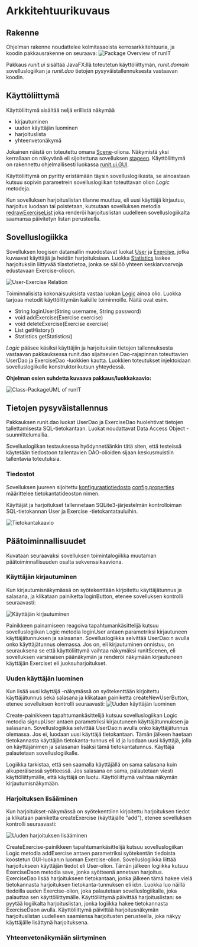 # Arkkitehtuurikuvaus

## Rakenne
Ohjelman rakenne noudattelee kolmitasaoista kerrosarkkitehtuuria, ja koodin pakkausrakenne on seuraava:
![Package Overview of runIT](https://github.com/hajame/otm-harjoitustyo/blob/master/dokumentaatio/kuvat/packageOverview.jpg)

Pakkaus _runit.ui_ sisältää JavaFX:llä toteutetun käyttöliittymän, _runit.domain_ sovelluslogiikan ja _runit.dao_ tietojen pysyväistallennuksesta vastaavan koodin.

## Käyttöliittymä

Käyttöliittymä sisältää neljä erillistä näkymää
- kirjautuminen
- uuden käyttäjän luominen
- harjoituslista
- yhteenvetonäkymä

Jokainen näistä on toteutettu omana [Scene](https://docs.oracle.com/javase/8/javafx/api/javafx/scene/Scene.html)-oliona. Näkymistä yksi kerrallaan on näkyvänä eli sijoitettuna sovelluksen [stageen](https://docs.oracle.com/javase/8/javafx/api/javafx/stage/Stage.html). Käyttöliittymä on rakennettu ohjelmallisesti luokassa [runit.ui.GUI](https://github.com/hajame/otm-harjoitustyo/blob/master/runIT/src/main/java/runit/ui/GUI.java).

Käyttöliittymä on pyritty eristämään täysin sovelluslogiikasta, se ainoastaan kutsuu sopivin parametrein sovelluslogiikan toteuttavan olion _Logic_ metodeja.

Kun sovelluksen harjoituslistan tilanne muuttuu, eli uusi käyttäjä kirjautuu, harjoitus luodaan tai poistetaan, kutsutaan sovelluksen metodia [redrawExerciseList](https://github.com/hajame/otm-harjoitustyo/blob/master/runIT/src/main/java/runit/ui/GUI.java#L60) joka renderöi harjoituslistan uudelleen sovelluslogiikalta saamansa päivitetyn listan perusteella.

## Sovelluslogiikka

Sovelluksen loogisen datamallin  muodostavat luokat [User](https://github.com/hajame/otm-harjoitustyo/blob/master/runIT/src/main/java/runit/domain/User.java) ja [Exercise](https://github.com/hajame/otm-harjoitustyo/blob/master/runIT/src/main/java/runit/domain/Exercise.java), jotka kuvaavat käyttäjiä ja heidän harjoituksiaan. Luokka [Statistics](https://github.com/hajame/otm-harjoitustyo/blob/master/runIT/src/main/java/runit/domain/Statistics.java) laskee harjoituksiin liittyvää tilastotietoa, jonka se säilöö yhteen keskiarvoarvoja edustavaan Exercise-olioon.

![User-Exercise Relation](https://github.com/hajame/otm-harjoitustyo/blob/master/dokumentaatio/kuvat/UserExerciseRelation.jpg)

Toiminnalisista kokonaisuuksista vastaa luokan [Logic](https://github.com/hajame/otm-harjoitustyo/blob/master/runIT/src/main/java/runit/domain/Logic.java) ainoa olio. Luokka tarjoaa metodit käyttölittymän kaikille toiminnoille. Näitä ovat esim.

- String loginUser(String username, String password)
- void addExercise(Exercise exercise)
- void deleteExercise(Exercise exercise)
- List<Exercise> getHistory()
- Statistics getStatistics()
  
_Logic_ pääsee käsiksi käyttäjiin ja harjoituksiin tietojen tallennuksesta vastaavan pakkauksessa runit.dao sijaitsevien Dao-rajapinnan toteuttavien UserDao ja ExerciseDao -luokkien kautta. Luokkien toteutukset injektoidaan sovelluslogiikalle konstruktorikutsun yhteydessä.

__Ohjelman osien suhdetta kuvaava pakkaus/luokkakaavio:__

![Class-PackageUML of runIT](https://github.com/hajame/otm-harjoitustyo/blob/master/dokumentaatio/kuvat/runITclasspackage.jpg)

## Tietojen pysyväistallennus
Pakkauksen runit.dao luokat UserDao ja ExerciseDao huolehtivat tietojen tallettamisesta SQL-tietokantaan. Luokat noudattavat Data Access Object -suunnittelumallia.

Sovelluslogiikan testauksessa hyödynnetäänkin tätä siten, että testeissä käytetään tiedostoon tallentavien DAO-olioiden sijaan keskusmuistiin tallentavia toteutuksia.

### Tiedostot

Sovelluksen juureen sijoitettu [konfiguraatiotiedosto](https://github.com/hajame/otm-harjoitustyo/blob/master/dokumentaatio/kayttoohje.md#konfigurointi) [config.properties](https://github.com/hajame/otm-harjoitustyo/blob/master/runIT/config.properties) määrittelee tietokantatideoston nimen.

Käyttäjät ja harjoitukset tallennetaan SQLite3-järjestelmän kontrolloiman SQL-tietokannan User ja Exercise -tietokantatauluihin.

![Tietokantakaavio](https://github.com/hajame/otm-harjoitustyo/blob/master/dokumentaatio/kuvat/TietokantakaavioRunIT.jpg)

## Päätoiminnallisuudet

Kuvataan seuraavaksi sovelluksen toimintalogiikka muutaman päätoiminnallisuuden osalta sekvenssikaaviona.

### Käyttäjän kirjautuminen
Kun kirjautumisnäkymässä on syötekenttään kirjoitettu käyttäjätunnus ja salasana, ja klikataan painiketta loginButton, etenee sovelluksen kontrolli seuraavasti:

![Käyttäjän kirjautuminen](https://github.com/hajame/otm-harjoitustyo/blob/master/dokumentaatio/kuvat/loginSequence.jpg)

Painikkeen painamiseen reagoiva tapahtumankäsittelijä kutsuu sovelluslogiikan Logic metodia loginUser antaen parametriksi kirjautuneen käyttäjätunnuksen ja salasanan. Sovelluslogiikka selvittää UserDao:n avulla onko käyttäjätunnus olemassa. Jos on, eli kirjautuminen onnistuu, on seurauksena se että käyttöliittymä vaihtaa näkymäksi runitScenen, eli sovelluksen varsinaisen päänäkymän ja renderöi näkymään kirjautuneen käyttäjän Exerciset eli juoksuharjoitukset.

### Uuden käyttäjän luominen
Kun lisää uusi käyttäjä -näkymässä on syötekenttään kirjoitettu käyttäjätunnus sekä salasana ja klikataan painiketta createNewUserButton, etenee sovelluksen kontrolli seuraavasti:
![Uuden käyttäjän luominen](https://github.com/hajame/otm-harjoitustyo/blob/master/dokumentaatio/kuvat/runIT%20addUserSequence.jpg)

Create-painikkeen tapahtumankäsittelijä kutsuu sovelluslogiikan Logic metodia signupUser antaen parametriksi kirjautuneen käyttäjätunnuksen ja salasanan. Sovelluslogiikka selvittää UserDao:n avulla onko käyttäjätunnus olemassa. Jos ei, luodaan uusi käyttäjä tietokantaan. Tämän jälkeen haetaan tietokannasta käyttäjän tietokanta-tunnus eli id ja luodaan uusi käyttäjä, jolla on käyttäjänimen ja salasanan lisäksi tämä tietokantatunnus. Käyttäjä palautetaan sovelluslogiikalle. 

Logiikka tarkistaa, että sen saamalla käyttäjällä on sama salasana kuin alkuperäisessä syötteessä. Jos salasana on sama, palautetaan viesti käyttöliittymälle, että käyttäjä on luotu. Käyttöliittymä vaihtaa näkymän kirjautumisnäkymään.

### Harjoituksen lisääminen

Kun harjoitukset-näkymässä on syötekenttiinn kirjoitettu harjoituksen tiedot ja klikataan painiketta createExercise (käyttäjälle "add"), etenee sovelluksen kontrolli seuraavasti:

![Uuden harjoituksen lisääminen](https://github.com/hajame/otm-harjoitustyo/blob/master/dokumentaatio/kuvat/addExerciseSequence.jpg)

CreateExercise-painikkeen tapahtumankäsittelijä kutsuu sovelluslogiikan Logic metodia addExercise antaen parametriksi syötekentän tiedoista koostetun GUI-luokan:n luoman Exercise-olion. Sovelluslogiikka liittää harjoitukseen käyttäjän tiedot eli User-olion. Tämän jälkeen logiikka kutsuu ExerciseDaon metodia save, jonka syötteenä annetaan harjoitus. ExerciseDao lisää harjoitukseen tietokantaan, jonka jälkeen tämä hakee vielä tietokannasta harjoituksen tietokanta-tunnuksen eli id:n. Luokka luo näillä tiedoilla uuden Exercise-olion, joka palautetaan sovelluslogiikalle, joka palauttaa sen käyttöliittymälle. Käyttöliittymä päivittää harjoituslistan: se pyytää logiikalta harjoituslistan, jonka logiikka hakee tietokannasta ExerciseDaon avulla. Käyttöliittymä päivittää harjoitusnäkymän harjoituslistan uudelleen saamiensa harjoitusten perusteella, joka näkyy käyttäjälle lisättynä harjoituksena.

### Yhteenvetonäkymään siirtyminen
